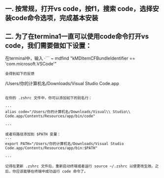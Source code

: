## 一. 按常规，打开vs code，按f1，搜索 code，选择安装code命令选项，完成基本安装
## 二. 为了在termina1一直可以使用code命令打开vs code，我们需要做如下设置：
在terminal中，输入
·```
~ mdfind "kMDItemCFBundleIdentifier == 'com.microsoft.VSCode'"
```
会得到如下的反馈
```
/Users/你的计算机名/Downloads/Visual Studio Code.app
```

在你的 .zshrc 文件中，你可以添加如下的别名行：

···
alias code="/Users/你的计算机名/Downloads/Visual\\ Studio\\ Code.app/Contents/Resources/app/bin/code"

···

或者将路径添加到 $PATH 变量：
···
export PATH="/Users/你的计算机名/Downloads/Visual Studio Code.app/Contents/Resources/app/bin:$PATH"

···

记得在更新 .zshrc 文件后，重新启动终端或者运行 source ~/.zshrc 以使更改生效。之后，你应该能够在终端中成功运行 code 命令了。
